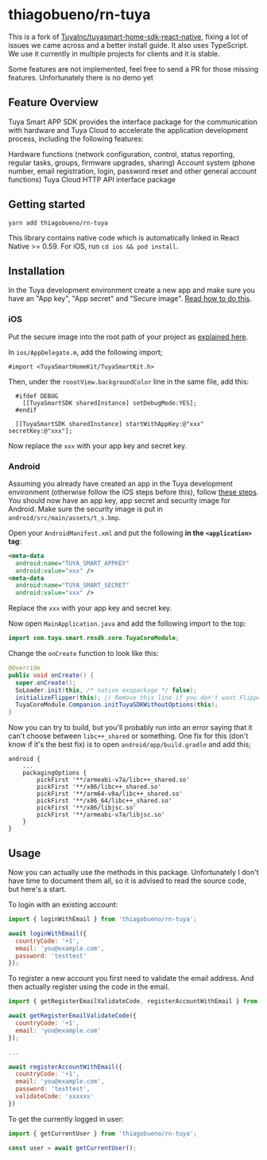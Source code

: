# thiagobueno/rn-tuya

This is a fork of [TuyaInc/tuyasmart-home-sdk-react-native](https://github.com/TuyaInc/tuyasmart-home-sdk-react-native), fixing a lot of issues we came across and a better install guide. It also uses TypeScript. We use it currently in multiple projects for clients and it is stable.

Some features are not implemented, feel free to send a PR for those missing features. Unfortunately there is no demo yet

## Feature Overview

Tuya Smart APP SDK provides the interface package for the communication with hardware and Tuya Cloud to accelerate the application development process, including the following features:

Hardware functions (network configuration, control, status reporting, regular tasks, groups, firmware upgrades, sharing)
Account system (phone number, email registration, login, password reset and other general account functions)
Tuya Cloud HTTP API interface package

## Getting started

```
yarn add thiagobueno/rn-tuya
```

This library contains native code which is automatically linked in React Native >= 0.59. For iOS, run `cd ios && pod install`.

## Installation

In the Tuya development environment create a new app and make sure you have an "App key", "App secret" and "Secure image". [Read how to do this](https://tuyainc.github.io/tuyasmart_home_ios_sdk_doc/en/resource/Preparation.html).

### iOS

Put the secure image into the root path of your project as [explained here](https://tuyainc.github.io/tuyasmart_home_ios_sdk_doc/en/resource/Preparation.html).

In `ios/AppDelegate.m`, add the following import;

```obj-c
#import <TuyaSmartHomeKit/TuyaSmartKit.h>
```

Then, under the `roootView.backgroundColor` line in the same file, add this:

```obj-c
  #ifdef DEBUG
    [[TuyaSmartSDK sharedInstance] setDebugMode:YES];
  #endif

  [[TuyaSmartSDK sharedInstance] startWithAppKey:@"xxx" secretKey:@"xxx"];
```

Now replace the `xxx` with your app key and secret key.

### Android

Assuming you already have created an app in the Tuya development environment (otherwise follow the iOS steps before this), follow [these steps](https://tuyainc.github.io/tuyasmart_home_android_sdk_doc/en/resource/Integrated.html#3-integrated-security-image). You should now have an app key, app secret and security image for Android. Make sure the security image is put in `android/src/main/assets/t_s.bmp`.

Open your `AndroidManifest.xml` and put the following **in the `<application>` tag**:

```xml
<meta-data
  android:name="TUYA_SMART_APPKEY"
  android:value="xxx" />
<meta-data
  android:name="TUYA_SMART_SECRET"
  android:value="xxx" />
```

Replace the `xxx` with your app key and secret key.

Now open `MainApplication.java` and add the following import to the top:

```java
import com.tuya.smart.rnsdk.core.TuyaCoreModule;
```

Change the `onCreate` function to look like this:

```java
@Override
public void onCreate() {
  super.onCreate();
  SoLoader.init(this, /* native exopackage */ false);
  initializeFlipper(this); // Remove this line if you don't want Flipper enabled
  TuyaCoreModule.Companion.initTuyaSDKWithoutOptions(this);
}
```

Now you can try to build, but you'll probably run into an error saying that it can't choose between `libc++_shared` or something. One fix for this (don't know if it's the best fix) is to open `android/app/build.gradle` and add this;

```
android {
    ...
    packagingOptions {
        pickFirst '**/armeabi-v7a/libc++_shared.so'
        pickFirst '**/x86/libc++_shared.so'
        pickFirst '**/arm64-v8a/libc++_shared.so'
        pickFirst '**/x86_64/libc++_shared.so'
        pickFirst '**/x86/libjsc.so'
        pickFirst '**/armeabi-v7a/libjsc.so'
    }
}
```

## Usage

Now you can actually use the methods in this package. Unfortunately I don't have time to document them all, so it is advised to read the source code, but here's a start.

To login with an existing account:

```js
import { loginWithEmail } from 'thiagobueno/rn-tuya';

await loginWithEmail({
  countryCode: '+1',
  email: 'you@example.com',
  password: 'testtest'
});
```

To register a new account you first need to validate the email address. And then actually register using the code in the email.

```js
import { getRegisterEmailValidateCode, registerAccountWithEmail } from 'thiagobueno/rn-tuya';

await getRegisterEmailValidateCode({
  countryCode: '+1',
  email: 'you@example.com'
});

...

await registerAccountWithEmail({
  countryCode: '+1',
  email: 'you@example.com',
  password: 'testtest',
  validateCode: 'xxxxxx'
})
```

To get the currently logged in user:

```js
import { getCurrentUser } from 'thiagobueno/rn-tuya';

const user = await getCurrentUser();
```